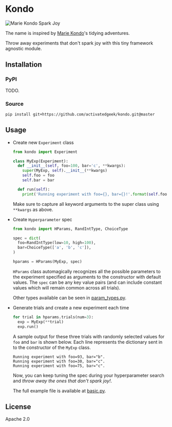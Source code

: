 # Kondo

![Marie Kondo Spark Joy](https://i.imgflip.com/2zdobd.jpg)

The name is inspired by [Marie Kondo](https://konmari.com)'s tidying adventures.

Throw away experiments that don't spark joy with this tiny framework agnostic
module.

## Installation

### PyPI

TODO.

### Source

```
pip install git+https://github.com/activatedgeek/kondo.git@master
```

## Usage

* Create new `Experiment` class
  ```python
  from kondo import Experiment

  class MyExp(Experiment):
    def __init__(self, foo=100, bar='c', **kwargs):
      super(MyExp, self).__init__(**kwargs)
      self.foo = foo
      self.bar = bar

    def run(self):
      print('Running experiment with foo={}, bar={}!'.format(self.foo, self.bar))
  ```
  Make sure to capture all keyword arguments to the super class using `**kwargs`
  as above.

* Create `Hyperparameter` spec
  ```python
  from kondo import HParams, RandIntType, ChoiceType

  spec = dict(
    foo=RandIntType(low=10, high=100),
    bar=ChoiceType(['a', 'b', 'c']),
  )
  
  hparams = HParams(MyExp, spec)
  ```
  `HParams` class automagically recognizes all the possible parameters to the
  experiment specified as arguments to the constructor with default values. The
  `spec` can be any key value pairs (and can include constant values which will
  remain common across all trials).

  Other types available can be seen in [param_types.py](./kondo/param_types.py).

* Generate trials and create a new experiment each time
  ```python
  for trial in hparams.trials(num=3):
    exp = MyExp(**trial)
    exp.run()
  ```

  A sample output for these three trials with randomly selected values for `foo`
  and `bar` is shown below. Each line represents the dictionary sent in to the
  constructor of the `MyExp` class.

  ```shell
  Running experiment with foo=93, bar="b".
  Running experiment with foo=30, bar="c".
  Running experiment with foo=75, bar="c".
  ```

  Now, you can keep tuning the spec during your hyperparameter search and *throw
  away the ones that don't spark joy!*.

  The full example file is available at [basic.py](./examples/basic.py).

## License

Apache 2.0